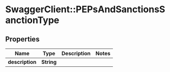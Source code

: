 # SwaggerClient::PEPsAndSanctionsSanctionType

## Properties
Name | Type | Description | Notes
------------ | ------------- | ------------- | -------------
**description** | **String** |  | 


